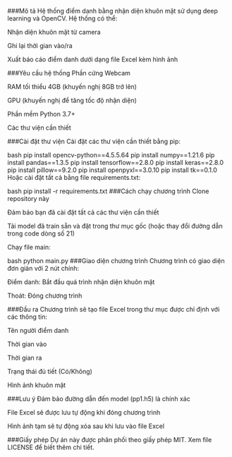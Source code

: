 ###Mô tả
Hệ thống điểm danh bằng nhận diện khuôn mặt sử dụng deep learning và OpenCV. Hệ thống có thể:

Nhận diện khuôn mặt từ camera

Ghi lại thời gian vào/ra

Xuất báo cáo điểm danh dưới dạng file Excel kèm hình ảnh

###Yêu cầu hệ thống
Phần cứng
Webcam

RAM tối thiểu 4GB (khuyến nghị 8GB trở lên)

GPU (khuyến nghị để tăng tốc độ nhận diện)

Phần mềm
Python 3.7+

Các thư viện cần thiết

###Cài đặt thư viện
Cài đặt các thư viện cần thiết bằng pip:

bash
pip install opencv-python==4.5.5.64
pip install numpy==1.21.6
pip install pandas==1.3.5
pip install tensorflow==2.8.0
pip install keras==2.8.0
pip install pillow==9.2.0
pip install openpyxl==3.0.10
pip install tk==0.1.0
Hoặc cài đặt tất cả bằng file requirements.txt:

bash
pip install -r requirements.txt
###Cách chạy chương trình
Clone repository này

Đảm bảo bạn đã cài đặt tất cả các thư viện cần thiết

Tải model đã train sẵn và đặt trong thư mục gốc (hoặc thay đổi đường dẫn trong code dòng số 21)

Chạy file main:

bash
python main.py
###Giao diện chương trình
Chương trình có giao diện đơn giản với 2 nút chính:

Điểm danh: Bắt đầu quá trình nhận diện khuôn mặt

Thoát: Đóng chương trình

###Đầu ra
Chương trình sẽ tạo file Excel trong thư mục được chỉ định với các thông tin:

Tên người điểm danh

Thời gian vào

Thời gian ra

Trạng thái đủ tiết (Có/Không)

Hình ảnh khuôn mặt

###Lưu ý
Đảm bảo đường dẫn đến model (pp1.h5) là chính xác

File Excel sẽ được lưu tự động khi đóng chương trình

Hình ảnh tạm sẽ tự động xóa sau khi lưu vào file Excel

###Giấy phép
Dự án này được phân phối theo giấy phép MIT. Xem file LICENSE để biết thêm chi tiết.
